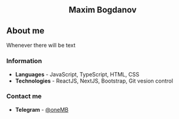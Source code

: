 <h2 align="center"> Maxim Bogdanov </h2> 

## About me
Whenever there will be text
### Information
- **Languages** - JavaScript, TypeScript, HTML, CSS
- **Technologies** - ReactJS, NextJS, Bootstrap, Git vesion control
### Contact me
- **Telegram** - [@oneMB](https://t.me/oneMB)
